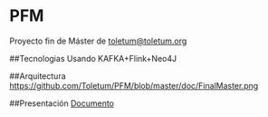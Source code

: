 # PFM
Proyecto fin de Máster de toletum@toletum.org

##Tecnologias
Usando KAFKA+Flink+Neo4J

##Arquitectura
https://github.com/Toletum/PFM/blob/master/doc/FinalMaster.png

##Presentación
[Documento](https://github.com/Toletum/PFM/blob/master/doc/Proyecto%20Fin%20de%20M%C3%A1ster%20En%20Arquitectura%20en%20Big%20Data.pdf)

